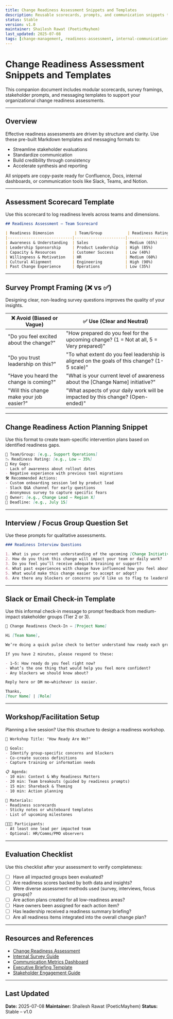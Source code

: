 ```yaml
---
title: Change Readiness Assessment Snippets and Templates
description: Reusable scorecards, prompts, and communication snippets to conduct and report on change readiness assessments within enterprise projects.
status: Stable
version: v1.0
maintainer: Shailesh Rawat (PoeticMayhem)
last_updated: 2025-07-08
tags: [change-management, readiness-assessment, internal-communications, templates]
---
```


# Change Readiness Assessment Snippets and Templates

This companion document includes modular scorecards, survey framings, stakeholder prompts, and messaging templates to support your organizational change readiness assessments.

---

## Overview

Effective readiness assessments are driven by structure and clarity. Use these pre-built Markdown templates and messaging formats to:

- Streamline stakeholder evaluations
- Standardize communication
- Build credibility through consistency
- Accelerate synthesis and reporting

All snippets are copy-paste ready for Confluence, Docs, internal dashboards, or communication tools like Slack, Teams, and Notion.

---

## Assessment Scorecard Template

Use this scorecard to log readiness levels across teams and dimensions.

```markdown
## Readiness Assessment – Team Scorecard

| Readiness Dimension         | Team/Group           | Readiness Rating | Supporting Notes                                                              |
|----------------------------|----------------------|------------------|-------------------------------------------------------------------------------|
| Awareness & Understanding  | Sales                | Medium (65%)     | Some confusion on rollout date and affected tools                            |
| Leadership Sponsorship     | Product Leadership   | High (85%)       | Consistent weekly updates in leadership syncs                                |
| Capacity & Resources       | Customer Success     | Low (40%)        | No backup coverage for training time; bandwidth overload flagged             |
| Willingness & Motivation   | HR                   | Medium (60%)     | High willingness, but unclear on what's expected post-launch                 |
| Cultural Alignment         | Engineering          | High (90%)       | Team used to agile rollouts; positive sentiment observed                     |
| Past Change Experience     | Operations           | Low (35%)        | Negative history with ERP migration; team skeptical about promises made      |
````

---

## Survey Prompt Framing (❌ vs ✅)

Designing clear, non-leading survey questions improves the quality of your insights.

| ❌ Avoid (Biased or Vague)                | ✅ Use (Clear and Neutral)                                                                   |
| ---------------------------------------- | ------------------------------------------------------------------------------------------- |
| "Do you feel excited about the change?"  | "How prepared do you feel for the upcoming change? (1 = Not at all, 5 = Very prepared)"     |
| "Do you trust leadership on this?"       | "To what extent do you feel leadership is aligned on the goals of this change? (1-5 scale)" |
| "Have you heard the change is coming?"   | "What is your current level of awareness about the \[Change Name] initiative?"              |
| "Will this change make your job easier?" | "What aspects of your daily work will be impacted by this change? (Open-ended)"             |

---

## Change Readiness Action Planning Snippet

Use this format to create team-specific intervention plans based on identified readiness gaps.

```markdown
📍 Team/Group: [e.g., Support Operations]
📉 Readiness Rating: [e.g., Low – 35%]
🧭 Key Gaps:
- Lack of awareness about rollout dates
- Negative experience with previous tool migrations
🛠 Recommended Actions:
- Custom onboarding session led by product lead
- Slack Q&A channel for early questions
- Anonymous survey to capture specific fears
👤 Owner: [e.g., Change Lead – Region X]
📅 Deadline: [e.g., July 15]
```

---

## Interview / Focus Group Question Set

Use these prompts for qualitative assessments.

```markdown
### Readiness Interview Questions

1. What is your current understanding of the upcoming [Change Initiative]?
2. How do you think this change will impact your team or daily work?
3. Do you feel you’ll receive adequate training or support?
4. What past experiences with change have influenced how you feel about this one?
5. What would make this change easier to accept or adopt?
6. Are there any blockers or concerns you’d like us to flag to leadership?
```

---

## Slack or Email Check-in Template

Use this informal check-in message to prompt feedback from medium-impact stakeholder groups (Tier 2 or 3).

```markdown
📢 Change Readiness Check-In – [Project Name]

Hi [Team Name],

We’re doing a quick pulse check to better understand how ready each group feels about the upcoming [change]. Your honest input helps us tailor support and make this smoother for everyone.

If you have 2 minutes, please respond to these:

- 1–5: How ready do you feel right now?
- What’s the one thing that would help you feel more confident?
- Any blockers we should know about?

Reply here or DM me—whichever is easier.

Thanks,
[Your Name] | [Role]
```

---

## Workshop/Facilitation Setup

Planning a live session? Use this structure to design a readiness workshop.

```markdown
🧠 Workshop Title: "How Ready Are We?"

🎯 Goals:
- Identify group-specific concerns and blockers
- Co-create success definitions
- Capture training or information needs

📋 Agenda:
- 10 min: Context & Why Readiness Matters
- 20 min: Team breakouts (guided by readiness prompts)
- 15 min: Shareback & Theming
- 10 min: Action planning

📎 Materials:
- Readiness scorecards
- Sticky notes or whiteboard templates
- List of upcoming milestones

🧑‍🤝‍🧑 Participants:
- At least one lead per impacted team
- Optional: HR/Comms/PMO observers
```

---

## Evaluation Checklist

Use this checklist after your assessment to verify completeness:

* [ ] Have all impacted groups been evaluated?
* [ ] Are readiness scores backed by both data and insights?
* [ ] Were diverse assessment methods used (survey, interviews, focus groups)?
* [ ] Are action plans created for all low-readiness areas?
* [ ] Have owners been assigned for each action item?
* [ ] Has leadership received a readiness summary briefing?
* [ ] Are all readiness items integrated into the overall change plan?

---

## Resources and References

* [Change Readiness Assessment](./change-readiness-assessment.md)
* [Internal Survey Guide](./internal-survey-guide.md)
* [Communication Metrics Dashboard](./communication-metrics-dashboard.md)
* [Executive Briefing Template](./executive-briefing-template.md)
* [Stakeholder Engagement Guide](./stakeholder-engagement-guide.md)

---

## Last Updated

**Date:** 2025-07-08
**Maintainer:** Shailesh Rawat (PoeticMayhem)
**Status:** Stable – v1.0
